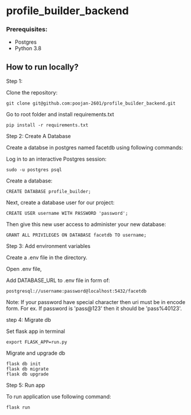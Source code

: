 # profile_builder_backend

### Prerequisites:
- Postgres
- Python 3.8


## How to run locally?


Step 1: 

Clone the repository:
```
git clone git@github.com:poojan-2601/profile_builder_backend.git
```

Go to root folder and install requirements.txt
```
pip install -r requirements.txt
```

Step 2: Create A Database

Create a databse in postgres named facetdb using following commands:

Log in to an interactive Postgres session:
```
sudo -u postgres psql
```

Create a database:
```
CREATE DATABASE profile_builder;
```

Next, create a database user for our project:
```
CREATE USER username WITH PASSWORD 'password';
```

Then give this new user access to administer your new database:
```
GRANT ALL PRIVILEGES ON DATABASE facetdb TO username;
```

Step 3: Add environment variables

Create a .env file in the directory.

Open .env file,

Add DATABASE_URL to .env file in form of:
```
postgresql://username:password@localhost:5432/facetdb
```

Note: If your password have special character then uri must be in encode form. For ex. If password is 'pass@123' then it should be 'pass%40123'.


step 4: Migrate db

Set flask app in terminal
```
export FLASK_APP=run.py
```

Migrate and upgrade db
```
flask db init
flask db migrate
flask db upgrade
```

Step 5: Run app

To run application use following command:
```
flask run
```
